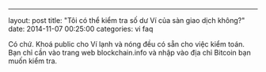 ---
layout: post
title:  "Tôi có thể kiểm tra số dư Ví của sàn giao dịch không?"
date:   2014-11-07 00:25:00
categories: vi faq

Có chứ. Khoá public cho Ví lạnh và nóng đều có sẵn cho việc kiểm toán. Bạn chỉ cần vào trang web blockchain.info và nhập vào địa chỉ Bitcoin bạn muốn kiểm tra.